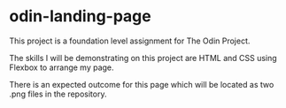 # odin-landing-page

This project is a foundation level assignment for The Odin Project. 

The skills I will be demonstrating on this project are HTML and CSS using Flexbox to arrange my page.

There is an expected outcome for this page which will be located as two .png files in the repository.
